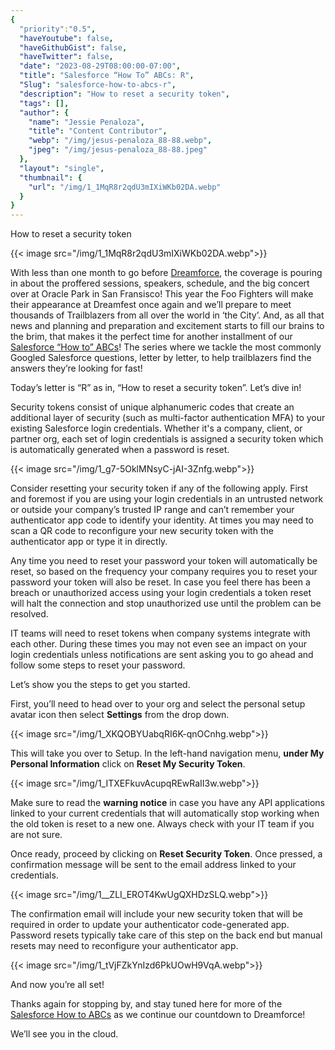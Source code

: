 ```yaml
---
{
  "priority":"0.5",
  "haveYoutube": false,
  "haveGithubGist": false,
  "haveTwitter": false,
  "date": "2023-08-29T08:00:00-07:00",
  "title": "Salesforce “How To” ABCs: R",
  "Slug": "salesforce-how-to-abcs-r",
  "description": "How to reset a security token",
  "tags": [],
  "author": {
    "name": "Jessie Penaloza",
    "title": "Content Contributor",
    "webp": "/img/jesus-penaloza_88-88.webp",
    "jpeg": "/img/jesus-penaloza_88-88.jpeg"
  },
  "layout": "single",
  "thumbnail": {
    "url": "/img/1_1MqR8r2qdU3mIXiWKb02DA.webp"
  }
}
---
```

How to reset a security token

{{< image src="/img/1_1MqR8r2qdU3mIXiWKb02DA.webp">}}

With less than one month to go before [Dreamforce](https://www.salesforce.com/dreamforce/), the coverage is pouring in about the proffered sessions, speakers, schedule, and the big concert over at Oracle Park in San Fransisco! This year the Foo Fighters will make their appearance at Dreamfest once again and we’ll prepare to meet thousands of Trailblazers from all over the world in ‘the City’. And, as all that news and planning and preparation and excitement starts to fill our brains to the brim, that makes it the perfect time for another installment of our [Salesforce “How to” ABCs](https://medium.com/tag/salesforce-how-to-abcs)! The series where we tackle the most commonly Googled Salesforce questions, letter by letter, to help trailblazers find the answers they’re looking for fast!

Today’s letter is “R” as in, “How to reset a security token”. Let’s dive in!

Security tokens consist of unique alphanumeric codes that create an additional layer of security (such as multi-factor authentication MFA) to your existing Salesforce login credentials. Whether it's a company, client, or partner org, each set of login credentials is assigned a security token which is automatically generated when a password is reset.

{{< image src="/img/1_g7-5OklMNsyC-jAI-3Znfg.webp">}}

Consider resetting your security token if any of the following apply. First and foremost if you are using your login credentials in an untrusted network or outside your company’s trusted IP range and can’t remember your authenticator app code to identify your identity. At times you may need to scan a QR code to reconfigure your new security token with the authenticator app or type it in directly.

Any time you need to reset your password your token will automatically be reset, so based on the frequency your company requires you to reset your password your token will also be reset. In case you feel there has been a breach or unauthorized access using your login credentials a token reset will halt the connection and stop unauthorized use until the problem can be resolved.

IT teams will need to reset tokens when company systems integrate with each other. During these times you may not even see an impact on your login credentials unless notifications are sent asking you to go ahead and follow some steps to reset your password.

Let’s show you the steps to get you started.

First, you’ll need to head over to your org and select the personal setup avatar icon then select **Settings** from the drop down.

{{< image src="/img/1_XKQOBYUabqRI6K-qnOCnhg.webp">}}

This will take you over to Setup. In the left-hand navigation menu, **under My Personal Information** click on **Reset My Security Token**.

{{< image src="/img/1_ITXEFkuvAcupqREwRaII3w.webp">}}

Make sure to read the **warning notice** in case you have any API applications linked to your current credentials that will automatically stop working when the old token is reset to a new one. Always check with your IT team if you are not sure.

Once ready, proceed by clicking on **Reset Security Token**. Once pressed, a confirmation message will be sent to the email address linked to your credentials.

{{< image src="/img/1__ZLI_EROT4KwUgQXHDzSLQ.webp">}}

The confirmation email will include your new security token that will be required in order to update your authenticator code-generated app. Password resets typically take care of this step on the back end but manual resets may need to reconfigure your authenticator app.

{{< image src="/img/1_tVjFZkYnIzd6PkUOwH9VqA.webp">}}

And now you’re all set!

Thanks again for stopping by, and stay tuned here for more of the [Salesforce How to ABCs](https://medium.com/tag/salesforce-how-to-abcs) as we continue our countdown to Dreamforce!

We’ll see you in the cloud.
